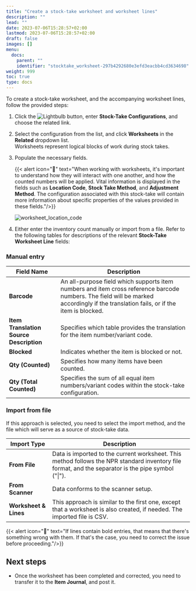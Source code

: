 ```yaml
---
title: "Create a stock-take worksheet and worksheet lines"
description: ""
lead: ""
date: 2023-07-06T15:28:57+02:00
lastmod: 2023-07-06T15:28:57+02:00
draft: false
images: []
menu:
  docs:
    parent: ""
    identifier: "stocktake_worksheet-297b4292680e3efd3eacbb4cd3634698"
weight: 999
toc: true
type: docs
---
```


To create a stock-take worksheet, and the accompanying worksheet lines, follow the provided steps:

1. Click the ![Lightbulb](Lightbulb_icon.PNG) button, enter **Stock-Take Configurations**, and choose the related link.
2. Select the configuration from the list, and click **Worksheets** in the **Related** dropdown list.       
   Worksheets represent logical blocks of work during stock takes. 

3. Populate the necessary fields.

    {{< alert icon="📝" text="When working with worksheets, it's important to understand how they will interact with one another, and how the counted numbers will be applied. Vital information is displayed in the fields such as <b>Location Code</b>, <b>Stock Take Method</b>, and <b>Adjustment Method</b>. The configuration associated with this stock-take will contain more information about specific properties of the values provided in these fields."/>}}

    ![worksheet_location_code](worksheet_location_code.png)

4. Either enter the inventory count manually or import from a file. Refer to the following tables for descriptions of the relevant **Stock-Take Worksheet Line** fields:

### Manual entry

| Field Name     | Description |
| ----------- | ----------- |
| **Barcode** | An all-purpose field which supports item numbers and item cross reference barcode numbers. The field will be marked accordingly if the translation fails, or if the item is blocked. | 
| **Item Translation Source Description** | Specifies which table provides the translation for the item number/variant code. | 
| **Blocked** | Indicates whether the item is blocked or not. | 
| **Qty (Counted)** | Specifies how many items have been counted. |
| **Qty (Total Counted)** | Specifies the sum of all equal item numbers/variant codes within the stock-take configuration. |

### Import from file

If this approach is selected, you need to select the import method, and the file which will serve as a source of stock-take data. 

| Import Type  | Description |
| ----------- | ----------- |
| **From File** | Data is imported to the current worksheet. This method follows the NPR standard inventory file format, and the separator is the pipe symbol ("\|"). |
| **From Scanner** | Data conforms to the scanner setup. |
| **Worksheet & Lines** | This approach is similar to the first one, except that a worksheet is also created, if needed. The imported file is CSV. |

{{< alert icon="📝" text="If lines contain bold entries, that means that there's something wrong with them. If that's the case, you need to correct the issue before proceeding."/>}}

## Next steps

- Once the worksheet has been completed and corrected, you need to transfer it to the **Item Journal**, and post it.

